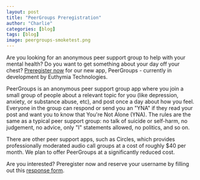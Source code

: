 ```yaml
---
layout: post
title: "PeerGroups Preregistration"
author: "Charlie"
categories: [blog]
tags: [blog]
image: peergroups-smoketest.png
---
```


Are you looking for an anonymous peer support group to help with your mental health? Do you want to get something about your day off your chest? [Preregister now](https://docs.google.com/forms/d/e/1FAIpQLSfLyZDdjiYxpqUhJvux88yhl-z0LjoAYLZJTI7ybaM0WFPvOg/viewform) for our new app, PeerGroups - currently in development by Euthymia Technologies.

PeerGroups is an anonymous peer support group app where you join a small group of people about a relevant topic for you (like depression, anxiety, or substance abuse, etc), and post once a day about how you feel. Everyone in the group can respond or send you an "YNA" if they read your post and want you to know that You're Not Alone (YNA). The rules are the same as a typical peer support group: no talk of suicide or self-harm, no judgement, no advice, only "I" statements allowed, no politics, and so on.

There are other peer support apps, such as Circles, which provides professionally moderated audio call groups at a cost of roughly $40 per month. We plan to offer PeerGroups at a significantly reduced cost.

Are you interested? Preregister now and reserve your username by filling out this [response form](https://docs.google.com/forms/d/e/1FAIpQLSfLyZDdjiYxpqUhJvux88yhl-z0LjoAYLZJTI7ybaM0WFPvOg/viewform).
